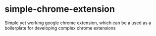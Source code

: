 # simple-chrome-extension
Simple yet working google chrome extension, which can be a used as a boilerplate for developing complex chrome extensions
